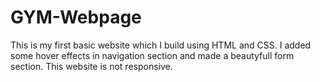 # GYM-Webpage
This is my first basic website which I build  using HTML and CSS. I added some hover effects in navigation section and made a beautyfull form section.
This website is not responsive.
